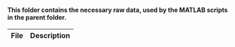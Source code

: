 #### This folder contains the necessary raw data, used by the MATLAB scripts in the parent folder.

| File | Description |
|----------|----------|
